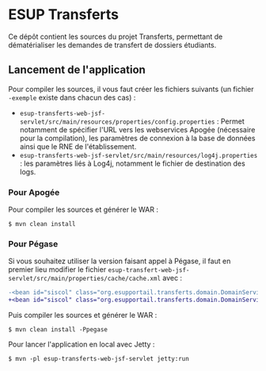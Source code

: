 ﻿# ESUP Transferts

Ce dépôt contient les sources du projet Transferts, permettant de dématérialiser
les demandes de transfert de dossiers étudiants.

## Lancement de l'application

Pour compiler les sources, il vous faut créer les fichiers suivants (un fichier
`-exemple` existe dans chacun des cas) :

* `esup-transferts-web-jsf-servlet/src/main/resources/properties/config.properties` :
  Permet notamment de spécifier l'URL vers les webservices Apogée (nécessaire
  pour la compilation), les paramètres de connexion à la base de données ainsi
  que le RNE de l'établissement.
* `esup-transferts-web-jsf-servlet/src/main/resources/log4j.properties` : les
  paramètres liés à Log4j, notamment le fichier de destination des logs.

### Pour Apogée

Pour compiler les sources et générer le WAR :

```console
$ mvn clean install
```

### Pour Pégase

Si vous souhaitez utiliser la version faisant appel à Pégase, il faut en premier
lieu modifier le fichier `esup-transfert-web-jsf-servlet/src/main/properties/cache/cache.xml`
avec :

```diff
-<bean id="siscol" class="org.esupportail.transferts.domain.DomainServiceApogeeImpl"/>
+<bean id="siscol" class="org.esupportail.transferts.domain.DomainServicePegaseImpl"/>
```

Puis compiler les sources et générer le WAR :

```console
$ mvn clean install -Ppegase
```

Pour lancer l'application en local avec Jetty :

```console
$ mvn -pl esup-transferts-web-jsf-servlet jetty:run
```
